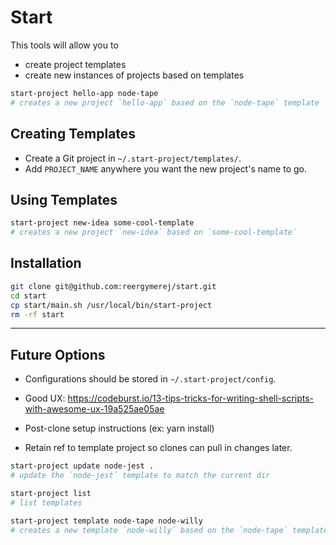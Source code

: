 # Start

This tools will allow you to

* create project templates
* create new instances of projects based on templates

```sh
start-project hello-app node-tape
# creates a new project `hello-app` based on the `node-tape` template
```




## Creating Templates

* Create a Git project in `~/.start-project/templates/`.
* Add `PROJECT_NAME` anywhere you want the new project's name to go.



## Using Templates

```sh
start-project new-idea some-cool-template
# creates a new project `new-idea` based on `some-cool-template`
```


## Installation

```sh
git clone git@github.com:reergymerej/start.git
cd start
cp start/main.sh /usr/local/bin/start-project
rm -rf start
```





---

## Future Options

* Configurations should be stored in `~/.start-project/config`.

* Good UX: https://codeburst.io/13-tips-tricks-for-writing-shell-scripts-with-awesome-ux-19a525ae05ae

* Post-clone setup instructions (ex: yarn install)

* Retain ref to template project so clones can pull in changes later.


```sh
start-project update node-jest .
# update the `node-jest` template to match the current dir
```

```sh
start-project list
# list templates
```

```sh
start-project template node-tape node-willy
# creates a new template `node-willy` based on the `node-tape` template
```
